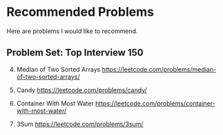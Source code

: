 # Recommended Problems

Here are problems I would like to recommend.

## Problem Set: Top Interview 150

4. Median of Two Sorted Arrays https://leetcode.com/problems/median-of-two-sorted-arrays/

135. Candy https://leetcode.com/problems/candy/

11. Container With Most Water https://leetcode.com/problems/container-with-most-water/

15. 3Sum https://leetcode.com/problems/3sum/

